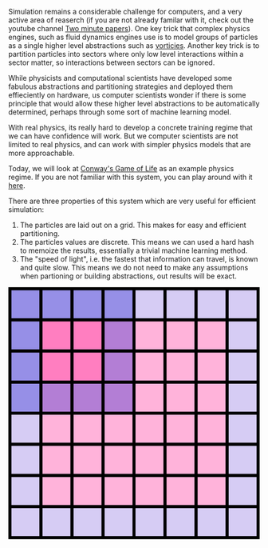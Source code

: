 Simulation remains a considerable challenge for computers, and a very active area of reaserch (if you are not already familar with it, check out the youtube channel [Two minute papers](https://www.youtube.com/c/K%C3%A1rolyZsolnai)). One key trick that complex physics engines, such as fluid dynamics engines use is to model groups of particles as a single higher level abstractions such as [vorticies](https://en.wikipedia.org/wiki/Vortex). Another key trick is to partition particles into sectors where only low level interactions within a sector matter, so interactions between sectors can be ignored.

While physicists and computational scientists have developed some fabulous abstractions and partitioning strategies and deployed them effieciently on hardware, us computer scientists wonder if there is some principle that would allow these higher level abstractions to be automatically determined, perhaps through some sort of machine learning model.

With real physics, its really hard to develop a concrete training regime that we can have confidence will work. But we computer scientists are not limited to real physics, and can work with simpler physics models that are more approachable.

Today, we will look at [Conway's Game of Life](https://en.wikipedia.org/wiki/Conway%27s_Game_of_Life) as an example physics regime. If you are not familiar with this system, you can play around with it [here](https://conwaylife.com/).

There are three properties of this system which are very useful for efficient simulation:

1. The particles are laid out on a grid. This makes for easy and efficient partitioning.
2. The particles values are discrete. This means we can used a hard hash to memoize the results, essentially a trivial machine learning method.
3. The "speed of light", i.e. the fastest that information can travel, is known and quite slow. This means we do not need to make any assumptions when partioning or building abstractions, out results will be exact.

![](docs/checkerboard.gif)